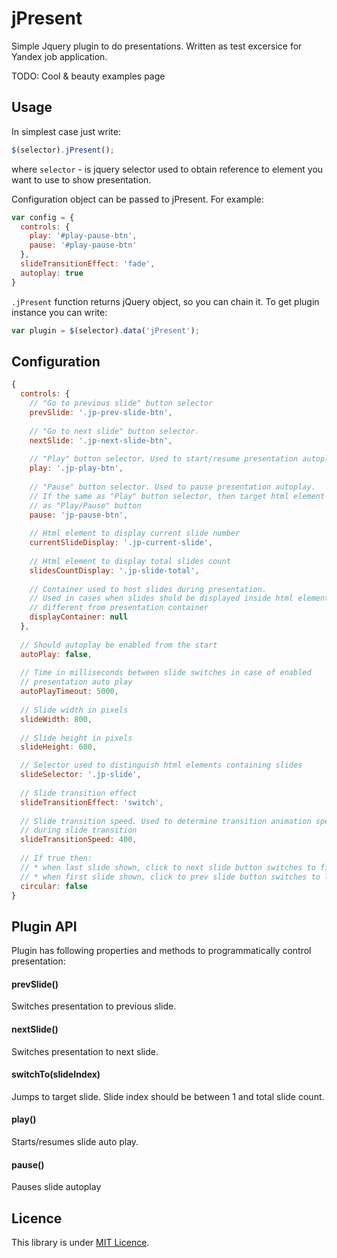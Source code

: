 # jPresent

Simple Jquery plugin to do presentations.
Written as test excersice for Yandex job application.

TODO: Cool & beauty examples page

## Usage
In simplest case just write:
```javascript
$(selector).jPresent();
```
where `selector` - is jquery selector used to obtain reference to element you want to use to show presentation.

Configuration object can be passed to jPresent. For example:
```javascript
var config = {
  controls: {
    play: '#play-pause-btn',
    pause: '#play-pause-btn'
  },
  slideTransitionEffect: 'fade',
  autoplay: true
}
```
`.jPresent` function returns jQuery object, so you can chain it. To get plugin instance you can write:
```javascript
var plugin = $(selector).data('jPresent');
```

## Configuration
```javascript
{
  controls: {
    // "Go to previous slide" button selector
    prevSlide: '.jp-prev-slide-btn',
    
    // "Go to next slide" button selector.
    nextSlide: '.jp-next-slide-btn',
    
    // "Play" button selector. Used to start/resume presentation autoplay
    play: '.jp-play-btn',
    
    // "Pause" button selector. Used to pause presentation autoplay.
    // If the same as "Play" button selector, then target html element acts 
    // as "Play/Pause" button
    pause: 'jp-pause-btn',
    
    // Html element to display current slide number
    currentSlideDisplay: '.jp-current-slide',
    
    // Html element to display total slides count
    slidesCountDisplay: '.jp-slide-total',
    
    // Container used to host slides during presentation. 
    // Used in cases when slides shold be displayed inside html element 
    // different from presentation container
    displayContainer: null
  },
  
  // Should autoplay be enabled from the start
  autoPlay: false,
  
  // Time in milliseconds between slide switches in case of enabled 
  // presentation auto play
  autoPlayTimeout: 5000,
  
  // Slide width in pixels
  slideWidth: 800,
  
  // Slide height in pixels
  slideHeight: 600,

  // Selector used to distinguish html elements containing slides
  slideSelector: '.jp-slide',
  
  // Slide transition effect
  slideTransitionEffect: 'switch',
  
  // Slide transition speed. Used to determine transition animation speed
  // during slide transition
  slideTransitionSpeed: 400,
  
  // If true then: 
  // * when last slide shown, click to next slide button switches to first slide
  // * when first slide shown, click to prev slide button switches to last slide
  circular: false
}
```
## Plugin API
Plugin has following properties and methods to programmatically control presentation:

#### prevSlide()
Switches presentation to previous slide.

#### nextSlide()
Switches presentation to next slide.

#### switchTo(slideIndex)
Jumps to target slide. Slide index should be between 1 and total slide count.

#### play()
Starts/resumes slide auto play.

#### pause()
Pauses slide autoplay

## Licence
This library is under [MIT Licence](http://opensource.org/licenses/MIT).
